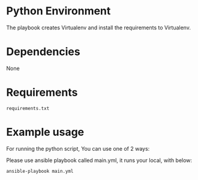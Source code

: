 Python Environment
===================

The playbook creates Virtualenv and install the requirements to Virtualenv.

# Dependencies

None

# Requirements

```
requirements.txt 
```

# Example usage
For running the python script, You can use one of 2 ways:

Please use ansible playbook called main.yml, it runs your local, with below:

```
ansible-playbook main.yml
```
